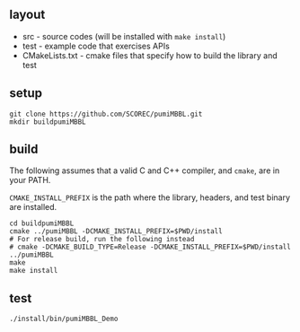 ## layout

- src - source codes (will be installed with `make
install`)
- test - example code that exercises APIs
- CMakeLists.txt - cmake files that specify how to build the library and test

## setup

```
git clone https://github.com/SCOREC/pumiMBBL.git
mkdir buildpumiMBBL
```

## build

The following assumes that a valid C and C++ compiler, and `cmake`, are in your PATH.

`CMAKE_INSTALL_PREFIX` is the path where the library, headers, and test binary
are installed.

```
cd buildpumiMBBL
cmake ../pumiMBBL -DCMAKE_INSTALL_PREFIX=$PWD/install
# For release build, run the following instead
# cmake -DCMAKE_BUILD_TYPE=Release -DCMAKE_INSTALL_PREFIX=$PWD/install ../pumiMBBL
make
make install
```

## test

```
./install/bin/pumiMBBL_Demo
```
